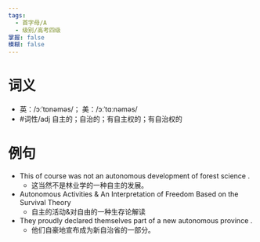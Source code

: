 ```yaml
---
tags:
  - 首字母/A
  - 级别/高考四级
掌握: false
模糊: false
---
```

# 词义
- 英：/ɔːˈtɒnəməs/； 美：/ɔːˈtɑːnəməs/
- #词性/adj  自主的；自治的；有自主权的；有自治权的
# 例句
- This of course was not an autonomous development of forest science .
	- 这当然不是林业学的一种自主的发展。
- Autonomous Activities & An Interpretation of Freedom Based on the Survival Theory
	- 自主的活动&对自由的一种生存论解读
- They proudly declared themselves part of a new autonomous province .
	- 他们自豪地宣布成为新自治省的一部分。

